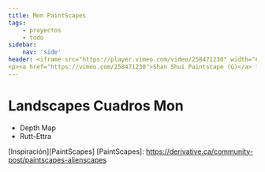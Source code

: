 ```yaml
---
title: Mon PaintScapes
tags:
    - proyectos
    - todo
sidebar:
    nav: 'side'
header: <iframe src="https://player.vimeo.com/video/258471230" width="640" height="360" frameborder="0" allow="autoplay; fullscreen" allowfullscreen></iframe>
<p><a href="https://vimeo.com/258471230">Shan Shui Paintscape (G)</a> from <a href="https://vimeo.com/thomasvallianatos">Thomas Valianatos</a> on <a href="https://vimeo.com">Vimeo</a>.</p>
---
```


# Landscapes Cuadros Mon

- Depth Map
- Rutt-Ettra



[Inspiración][PaintScapes]
[PaintScapes]: https://derivative.ca/community-post/paintscapes-alienscapes

